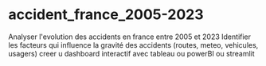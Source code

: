 # accident_france_2005-2023
Analyser l'evolution des accidents en france entre  2005 et 2023
Identifier les facteurs qui influence la gravité des accidents (routes, meteo, vehicules, usagers)
creer u dashboard interactif avec tableau ou powerBI ou streamlit
